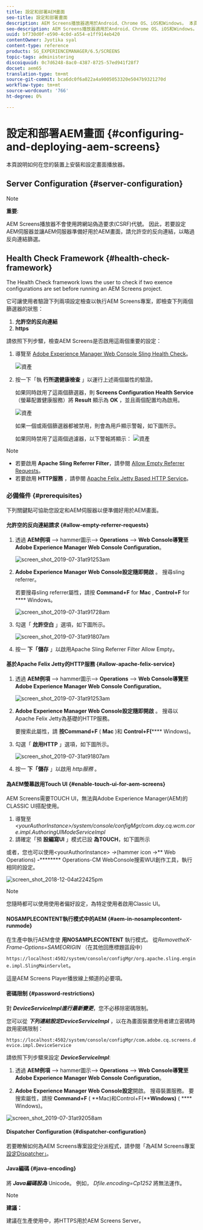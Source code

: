 ```yaml
---
title: 設定和部署AEM畫面
seo-title: 設定和部署畫面
description: AEM Screens播放器適用於Android、Chrome OS、iOS和Windows。 本頁面說明AEM畫面的設定和部署，並摘要播放器裝置的h/w選取方針。
seo-description: AEM Screens播放器適用於Android、Chrome OS、iOS和Windows。 本頁面說明AEM畫面的設定和部署，並摘要播放器裝置的h/w選取方針。
uuid: bf730d0f-e590-4c0d-a554-e1ff914eb420
contentOwner: Jyotika syal
content-type: reference
products: SG_EXPERIENCEMANAGER/6.5/SCREENS
topic-tags: administering
discoiquuid: 0c7d6248-8ac0-4387-8725-57ed941f28f7
docset: aem65
translation-type: tm+mt
source-git-commit: bca6dc0f6a022a4a9005053320e5047b9321270d
workflow-type: tm+mt
source-wordcount: '766'
ht-degree: 0%

---
```



# 設定和部署AEM畫面 {#configuring-and-deploying-aem-screens}

本頁說明如何在您的裝置上安裝和設定畫面播放器。

## Server Configuration {#server-configuration}

>[!NOTE]
>
>**重要**:
>
>AEM Screens播放器不會使用跨網站偽造要求(CSRF)代號。 因此，若要設定AEM伺服器並讓AEM伺服器準備好用於AEM畫面，請允許空的反向連結，以略過反向連結篩選。

## Health Check Framework {#health-check-framework}

The Health Check framework lows the user to check if two exence configurations are set before running an AEM Screens project.

它可讓使用者驗證下列兩項設定檢查以執行AEM Screens專案，即檢查下列兩個篩選器的狀態：

1. **允許空的反向連結**
2. **https**

請依照下列步驟，檢查AEM Screens是否啟用這兩個重要的設定：

1. 導覽至 [Adobe Experience Manager Web Console Sling Health Check](http://localhost:4502/system/console/healthcheck?tags=screensconfigs&amp;overrideGlobalTimeout=)。

   ![資產](assets/health-check1.png)


2. 按一下「執 **行所選健康檢查** 」以運行上述兩個屬性的驗證。

   如果同時啟用了這兩個篩選器，則 **Screens Configuration Health Service** （螢幕配置健康服務）將 **Result** 顯示為 **OK** ，並且兩個配置均為啟用。

   ![資產](assets/health-check2.png)

   如果一個或兩個篩選器都被禁用，則會為用戶顯示警報，如下圖所示。

   如果同時禁用了這兩個過濾器，以下警報將顯示：
   ![資產](assets/health-check3.png)

>[!NOTE]
>
>* 若要啟用 **Apache Sling Referrer Filter**，請參閱 [Allow Empty Referrer Requests](/help/user-guide/configuring-screens-introduction.md#allow-empty-referrer-requests)。
>* 若要啟用 **HTTP服務** ，請參閱 [Apache Felix Jetty Based HTTP Service](/help/user-guide/configuring-screens-introduction.md#allow-apache-felix-service)。


### 必備條件 {#prerequisites}

下列關鍵點可協助您設定和AEM伺服器以便準備好用於AEM畫面。

#### 允許空的反向連結請求 {#allow-empty-referrer-requests}

1. 透過 **AEM例項** —> hammer圖示—> **Operations** —> **Web Console導覽至Adobe Experience Manager Web Console Configuration**。

   ![screen_shot_2019-07-31at91253am](assets/screen_shot_2019-07-31at91253am.png)

1. **Adobe Experience Manager Web Console設定隨即開啟** 。 搜尋sling referrer。

   若要搜尋sling referrer屬性，請按 **Command+F** for **Mac** , **Control+F** for **** Windows。

   ![screen_shot_2019-07-31at91728am](assets/screen_shot_2019-07-31at91728am.png)

1. 勾選「 **允許空白** 」選項，如下圖所示。

   ![screen_shot_2019-07-31at91807am](assets/screen_shot_2019-07-31at91807am.png)

1. 按一 **下「儲存** 」以啟用Apache Sling Referrer Filter Allow Empty。

#### 基於Apache Felix Jetty的HTTP服務 {#allow-apache-felix-service}

1. 透過 **AEM例項** —> hammer圖示—> **Operations** —> **Web Console導覽至Adobe Experience Manager Web Console Configuration**。

   ![screen_shot_2019-07-31at91253am](assets/screen_shot_2019-07-31at91253am.png)

1. **Adobe Experience Manager Web Console設定隨即開啟** 。 搜尋以Apache Felix Jetty為基礎的HTTP服務。

   要搜索此屬性，請 **按Command+F** ( **Mac** )和 **Control+F(****** Windows)。

1. 勾選「 **啟用HTTP** 」選項，如下圖所示。

   ![screen_shot_2019-07-31at91807am](assets/http-image.png)

1. 按一 **下「儲存** 」以啟用 *http服務* 。

#### 為AEM螢幕啟用Touch UI {#enable-touch-ui-for-aem-screens}

AEM Screens需要TOUCH UI，無法與Adobe Experience Manager(AEM)的CLASSIC UI搭配使用。

1. 導覽至 *&lt;yourAuthorInstance>/system/console/configMgr/com.day.cq.wcm.core.impl.AuthoringUIModeServiceImpl*
1. 請確定「預 **設編寫UI** 」模式已設 **為TOUCH**，如下圖所示

或者，您也可以使用&lt;yourAuthorInstance> *->*(hammer icon ->** Web Operations) **-********** Operations-CM WebConsole搜索WUI創作工具，執行相同的設定。

![screen_shot_2018-12-04at22425pm](assets/screen_shot_2018-12-04at22425pm.png)

>[!NOTE]
>
>您隨時都可以使用使用者偏好設定，為特定使用者啟用Classic UI。

#### NOSAMPLECONTENT執行模式中的AEM {#aem-in-nosamplecontent-runmode}

在生產中執行AEM會使 **用NOSAMPLECONTENT** 執行模式。 從&#x200B;*RemovetheX-Frame-Options=SAMEORIGIN* （在其他回應標題區段中）

`https://localhost:4502/system/console/configMgr/org.apache.sling.engine.impl.SlingMainServlet`。

這是AEM Screens Player播放線上頻道的必要項。

#### 密碼限制 {#password-restrictions}

對 ***DeviceServiceImpl進行最新變更***，您不必移除密碼限制。

您可以從 ***下列連結設定DeviceServiceImpl*** ，以在為畫面裝置使用者建立密碼時啟用密碼限制：

`https://localhost:4502/system/console/configMgr/com.adobe.cq.screens.device.impl.DeviceService`

請依照下列步驟來設定 ***DeviceServiceImpl***:

1. 透過 **AEM例項** —> hammer圖示—> **Operations** —> **Web Console導覽至Adobe Experience Manager Web Console Configuration**。

1. **Adobe Experience Manager Web Console設定**開啟。 搜尋裝置服務。 要搜索屬性，請按 **Command+F** ( **Mac)和Control+F(****Windows)** ( **** Windows)。

![screen_shot_2019-07-31at92058am](assets/screen_shot_2019-07-31at92058am.png)

#### Dispatcher Configuration {#dispatcher-configuration}

若要瞭解如何為AEM Screens專案設定分派程式，請參閱「為AEM Screens專案 [設定Dispatcher」](dispatcher-configurations-aem-screens.md)。

#### Java編碼 {#java-encoding}

將 ***Java編碼設為*** Unicode。 例如， *Dfile.encoding=Cp1252* 將無法運作。

>[!NOTE]
>
>**建議：**
>
>建議在生產使用中，將HTTPS用於AEM Screens Server。








